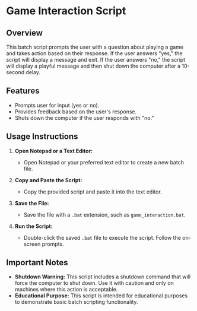 # Game Interaction Script

## Overview

This batch script prompts the user with a question about playing a game and takes action based on their response. If the user answers "yes," the script will display a message and exit. If the user answers "no," the script will display a playful message and then shut down the computer after a 10-second delay.

## Features

- Prompts user for input (yes or no).
- Provides feedback based on the user's response.
- Shuts down the computer if the user responds with "no."

## Usage Instructions

1. **Open Notepad or a Text Editor:**
   - Open Notepad or your preferred text editor to create a new batch file.

2. **Copy and Paste the Script:**
   - Copy the provided script and paste it into the text editor.

3. **Save the File:**
   - Save the file with a `.bat` extension, such as `game_interaction.bat`.

4. **Run the Script:**
   - Double-click the saved `.bat` file to execute the script. Follow the on-screen prompts.

## Important Notes

- **Shutdown Warning:** This script includes a shutdown command that will force the computer to shut down. Use it with caution and only on machines where this action is acceptable.
- **Educational Purpose:** This script is intended for educational purposes to demonstrate basic batch scripting functionality.

